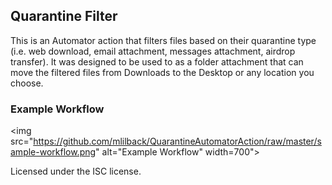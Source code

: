 ## Quarantine Filter

This is an Automator action that filters files based on their quarantine type (i.e. web download, email attachment, messages attachment, airdrop transfer). It was designed to be used to as a folder attachment that can move the filtered files from Downloads to the Desktop or any location you choose.

### Example Workflow

<img src="https://github.com/mlilback/QuarantineAutomatorAction/raw/master/sample-workflow.png" alt="Example Workflow" width=700">

Licensed under the ISC license.
